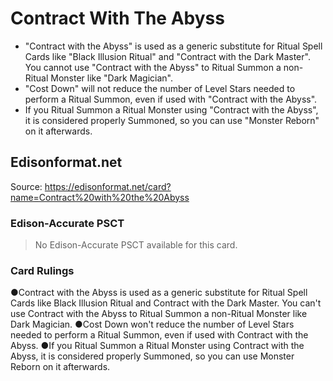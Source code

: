 # Contract With The Abyss

*   "Contract with the Abyss" is used as a generic substitute for Ritual Spell Cards like "Black Illusion Ritual" and "Contract with the Dark Master". You cannot use "Contract with the Abyss" to Ritual Summon a non-Ritual Monster like "Dark Magician".
*   "Cost Down" will not reduce the number of Level Stars needed to perform a Ritual Summon, even if used with "Contract with the Abyss".
*   If you Ritual Summon a Ritual Monster using "Contract with the Abyss", it is considered properly Summoned, so you can use "Monster Reborn" on it afterwards.

## Edisonformat.net

Source: https://edisonformat.net/card?name=Contract%20with%20the%20Abyss

### Edison-Accurate PSCT

> No Edison-Accurate PSCT available for this card.

### Card Rulings

●Contract with the Abyss is used as a generic substitute for Ritual Spell Cards like Black Illusion Ritual and Contract with the Dark Master. You can't use Contract with the Abyss to Ritual Summon a non-Ritual Monster like Dark Magician.
●Cost Down won't reduce the number of Level Stars needed to perform a Ritual Summon, even if used with Contract with the Abyss.
●If you Ritual Summon a Ritual Monster using Contract with the Abyss, it is considered properly Summoned, so you can use Monster Reborn on it afterwards.
            